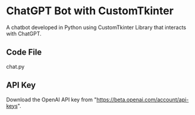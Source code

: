 # ChatGPT Bot with CustomTkinter 
A chatbot developed in Python using CustomTkinter Library that interacts with ChatGPT. 

## Code File
chat.py

## API Key
Download the OpenAI API key from "https://beta.openai.com/account/api-keys".

